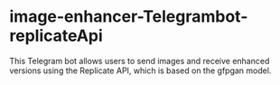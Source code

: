 # image-enhancer-Telegrambot-replicateApi
This Telegram bot allows users to send images and receive enhanced versions using the Replicate API, which is based on the gfpgan model.
